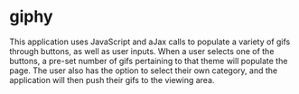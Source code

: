 # giphy

This application uses JavaScript and aJax calls to populate a variety of gifs through buttons, as well as user inputs. When a user selects one of the buttons, a pre-set number of gifs pertaining to that theme will populate the page. The user also has the option to select their own category, and the application will then push their gifs to the viewing area. 
